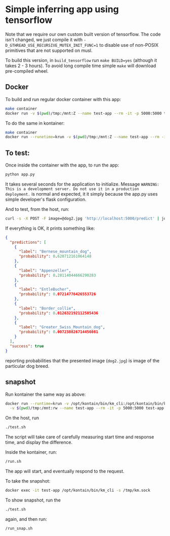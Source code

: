 # Simple inferring app using tensorflow

Note that we require our own custom built version of tensorflow.
The code isn't changed, we just compile it with `-D_GTHREAD_USE_RECURSIVE_MUTEX_INIT_FUNC=1`
to disable use of non-POSIX primitives that are not supported on musl.

To build this version, in `build_tensorflow` run `make BUILD=yes` (although it takes 2 - 3 hours).
To avoid long compile time simple `make` will download pre-compiled wheel.

## Docker

To build and run regular docker container with this app:

```bash
make container
docker run -v $(pwd)/tmp:/mnt:Z --name test-app --rm -it -p 5000:5000 test-app /bin/sh
```

To do the same in kontainer:

```bash
make container
docker run --runetime=krun -v $(pwd)/tmp:/mnt:Z --name test-app --rm -it -p 5000:5000 test-app-k /bin/sh
```

## To test:

Once inside the container with the app, to run the app:

```bash
python app.py
```

It takes several seconds for the application to initialize.
Message `WARNING: This is a development server. Do not use it in a production deployment.` is normal and expected,
it it simply because the app.py uses simple developer's flask configuration.

And to test, from the host, run:

```bash
curl -s -X POST -F image=@dog2.jpg 'http://localhost:5000/predict' | jq .
```

If everything is OK, it prints something like:

```json
{
  "predictions": [
    {
      "label": "Bernese_mountain_dog",
      "probability": 0.620712161064148
    },
    {
      "label": "Appenzeller",
      "probability": 0.28114044666290283
    },
    {
      "label": "EntleBucher",
      "probability": 0.07214776426553726
    },
    {
      "label": "Border_collie",
      "probability": 0.012632192112505436
    },
    {
      "label": "Greater_Swiss_Mountain_dog",
      "probability": 0.007238826714456081
    }
  ],
  "success": true
}
```

reporting probabilities that the presented image (`dog2.jpg`) is image of the particular dog breed.

## snapshot

Run kontainer the same way as above:

```bash
docker run --runtime=krun -v /opt/kontain/bin/km_cli:/opt/kontain/bin/km_cli \
  -v $(pwd)/tmp:/mnt:rw --name test-app --rm -it -p 5000:5000 test-app /bin/sh
```

On the host, run

```bash
./test.sh
```

The script will take care of carefully measuring start time and response time, and display the difference.

Inside the kontainer, run:

```bash
/run.sh
```

The app will start, and eventually respond to the request.

To take the snapshot:

```bash
docker exec -it test-app /opt/kontain/bin/km_cli -s /tmp/km.sock
```

To show snapshot, run the

```bash
./test.sh
```

again, and then run:

```bash
/run_snap.sh
```

